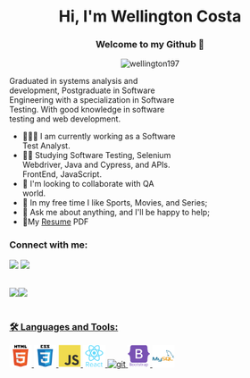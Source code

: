 
<h1 align="center">Hi, I'm Wellington Costa</h1>
<h3 align="center">Welcome to my Github 👋</h3>

<p align="center"> <img src="https://komarev.com/ghpvc/?username=wellington197&label=Profile%20views&color=0e75b6&style=flat" alt="wellington197" /></p>
<img align="right" alt="GIF" src="https://github.com/abhisheknaiidu/abhisheknaiidu/raw/master/code.gif?raw=true" width="200" height="200" style="border-radius: 50%">
<p align="left">Graduated in systems analysis and development, Postgraduate in Software Engineering with a specialization in Software Testing. With good knowledge in software testing and web development.</p>

- 👨🏽‍💻 I am currently working as a Software Test Analyst.
- 👨‍💻 Studying Software Testing, Selenium Webdriver, Java and Cypress, and APIs.
FrontEnd, JavaScript.
- 👯 I'm looking to collaborate with QA world.
- 🌱 In my free time I like Sports, Movies, and Series;
- 💬 Ask me about anything, and I'll be happy to help;
- 📝My [Resume](https://1drv.ms/w/s!AkausQumNj7-gpUWPBfQMmbAemQMtw?e=uS9ymJ) PDF


<h3 align="left">Connect with me:</h3>
<p align="left">
<a href = "fco.learning@gmail.com"><img src="https://img.shields.io/badge/Gmail-D14836?style=for-the-badge&logo=gmail&logoColor=white" target="_blank"></a>
<a href="https://www.linkedin.com/in/wellington_197" target="_blank"><img src="https://img.shields.io/badge/-LinkedIn-%230077B5?style=for-the-badge&logo=linkedin&logoColor=white" target="_blank"></a>   
</br></br>
<div>
  <a href="https://github.com/wellington197"><img height="170em" src="https://github-readme-stats.vercel.app/api?username=wellington197&show_icons=true&theme=radical&include_all_commits=true&count_private=true"/><img height="170em" src="https://github-readme-stats.vercel.app/api/top-langs/?username=wellington197&layout=compact&langs_count=7&theme=radical"/>
</div>
</br>
<h3 align="left">🛠️ Languages and Tools:</h3>
<p align="left"> 

<link rel="stylesheet" href="https://cdn.jsdelivr.net/gh/devicons/devicon@v2.15.1/devicon.min.css"><link rel="stylesheet" href="https://cdn.jsdelivr.net/gh/devicons/devicon@v2.15.1/devicon.min.css">
          

<a href="https://www.w3.org/html/" target="_blank"> <img src="https://raw.githubusercontent.com/devicons/devicon/master/icons/html5/html5-original-wordmark.svg" alt="html5" width="40" height="40"/> </a>
<a href="https://www.w3schools.com/css/" target="_blank"> <img src="https://raw.githubusercontent.com/devicons/devicon/master/icons/css3/css3-original-wordmark.svg" alt="css3" width="40" height="40"/> </a> 
<a href="https://developer.mozilla.org/en-US/docs/Web/JavaScript" target="_blank"> <img src="https://raw.githubusercontent.com/devicons/devicon/master/icons/javascript/javascript-original.svg" alt="javascript" width="40" height="40"/> </a> 
 <a href="https://reactjs.org/" target="_blank"> <img src="https://raw.githubusercontent.com/devicons/devicon/master/icons/react/react-original-wordmark.svg" alt="react" width="40" height="40"/>
 <a href="https://git-scm.com/" target="_blank"> <img src="https://www.vectorlogo.zone/logos/git-scm/git-scm-icon.svg" alt="git" width="40" height="40"/> </a> 
<a href="https://getbootstrap.com" target="_blank"> <img src="https://raw.githubusercontent.com/devicons/devicon/master/icons/bootstrap/bootstrap-plain-wordmark.svg" alt="bootstrap" width="40" height="40"/> </a> 
<a href="https://www.mysql.com/" target="_blank"> <img src="https://raw.githubusercontent.com/devicons/devicon/master/icons/mysql/mysql-original-wordmark.svg" alt="mysql" width="40" height="40"/> </a>


